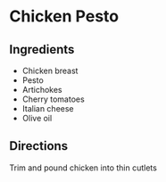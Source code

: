 # Chicken Pesto

## Ingredients

- Chicken breast
- Pesto
- Artichokes
- Cherry tomatoes
- Italian cheese
- Olive oil

## Directions

Trim and pound chicken into thin cutlets
